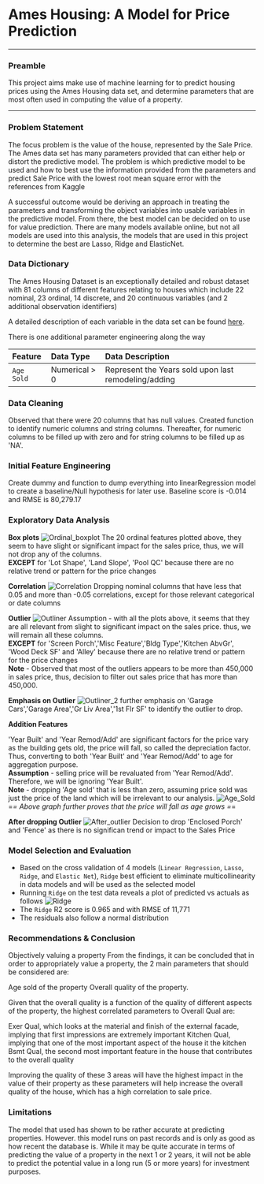 # Ames Housing: A Model for Price Prediction
---

### Preamble
This project aims make use of machine learning for to predict housing prices using the Ames Housing data set, and determine parameters that are most often used in computing the value of a property.

---

### Problem Statement
The focus problem is the value of the house, represented by the Sale Price. The Ames data set has many parameters provided that can either help or distort the predictive model. The problem is which predictive model to be used and how to best use the information provided from the parameters and predict Sale Price with the lowest root mean square error with the references from Kaggle 

A successful outcome would be deriving an approach in treating the parameters and transforming the object variables into usable variables in the predictive model. From there, the best model can be decided on to use for value prediction. There are many models available online, but not all models are used into this analysis, the models that are used in this project to determine the best are Lasso, Ridge and ElasticNet.


### Data Dictionary
The Ames Housing Dataset is an exceptionally detailed and robust dataset with 81 columns of different features relating to houses which include 22 nominal, 23 ordinal, 14 discrete, and 20 continuous variables (and 2 additional observation identifiers)

A detailed description of each variable in the data set can be found [here](http://jse.amstat.org/v19n3/decock/DataDocumentation.txt).

There is one additional parameter engineering along the way

|Feature|Data Type|Data Description|
|:--|:--|:--|
|`Age Sold`|Numerical > 0|Represent the Years sold upon last remodeling/adding|

### Data Cleaning
Observed that there were 20 columns that has null values. Created function to identify numeric columns and string columns. Thereafter, for numeric columns to be filled up with zero and for string columns to be filled up as 'NA'.

### Initial Feature Engineering
Create dummy and function to dump everything into linearRegression model to create a baseline/Null hypothesis for later use.
Baseline score is -0.014 and RMSE is 80,279.17

### Exploratory Data Analysis
**Box plots**
![Ordinal_boxplot](./Image/Ordinal_boxplot.png)
The 20 ordinal features plotted above, they seem to have slight or significant impact for the sales price, thus, we will not drop any of the columns.<br>
**EXCEPT** for 'Lot Shape', 'Land Slope', 'Pool QC' because there are no relative trend or pattern for the price changes

**Correlation**
![Correlation](./Image/Correlation.png)
Dropping nominal columns that have less that 0.05 and more than -0.05 correlations, except for those relevant categorical or date columns

**Outlier**
![Outliner](./Image/Outlier.png)
Assumption - with all the plots above, it seems that they are all relevant from slight to significant impact on the sales price. thus, we will remain all these columns. <br>
**EXCEPT** for 'Screen Porch','Misc Feature','Bldg Type','Kitchen AbvGr', 'Wood Deck SF' and 'Alley' because there are no relative trend or pattern for the price changes <br>
**Note** - Observed that most of the outliers appears to be more than 450,000 in sales price, thus, decision to filter out sales price that has more than 450,000.

**Emphasis on Outlier**
![Outliner_2](./Image/Outlier_2.png)
further emphasis on 'Garage Cars','Garage Area','Gr Liv Area','1st Flr SF' to identify the outlier to drop.


**Addition Features**

'Year Built' and 'Year Remod/Add' are significant factors for the price vary as the building gets old, the price will fall, so called the depreciation factor. Thus, converting to both 'Year Built' and 'Year Remod/Add' to age for aggregation purpose.<br>
<b>Assumption</b> - selling price will be revaluated from 'Year Remod/Add'. Therefore, we will be ignoring 'Year Built'. <br>
<b>Note</b> - dropping 'Age sold' that is less than zero, assuming price sold was just the price of the land which will be irrelevant to our analysis.
![Age_Sold](./Image/Age_Sold.png)
 =*= Above graph further proves that the price will fall as age grows =*=

**After dropping Outlier**
![After_outlier](./Image/After_outlier.png)
Decision to drop 'Enclosed Porch' and 'Fence' as there is no significan trend or impact to the Sales Price


### Model Selection and Evaluation
- Based on the cross validation of 4 models (`Linear Regression`, `Lasso`, `Ridge`, and `Elastic Net`), `Ridge` best efficient to eliminate multicollinearity in data models and will be used as the selected model
- Running `Ridge` on the test data reveals a plot of predicted vs actuals as follows
![Ridge](./Image/Ridge.png)
- The `Ridge` R2 score is 0.965 and with RMSE of 11,771
- The residuals also follow a normal distribution

### Recommendations & Conclusion

Objectively valuing a property From the findings, it can be concluded that in order to appropriately value a property, the 2 main parameters that should be considered are:

Age sold of the property
Overall quality of the property.

Given that the overall quality is a function of the quality of different aspects of the property, the highest correlated parameters to Overall Qual are:

Exer Qual, which looks at the material and finish of the external facade, implying that first impressions are extremely important
Kitchen Qual, implying that one of the most important aspect of the house it the kitchen
Bsmt Qual, the second most important feature in the house that contributes to the overall quality

Improving the quality of these 3 areas will have the highest impact in the value of their property as these parameters will help increase the overall quality of the house, which has a high correlation to sale price.

### Limitations
The model that used has shown to be rather accurate at predicting properties. However. this model runs on past records and is only as good as how recent the database is. While it may be quite accurate in terms of predicting the value of a property in the next 1 or 2 years, it will not be able to predict the potential value in a long run (5 or more years) for investment purposes.


